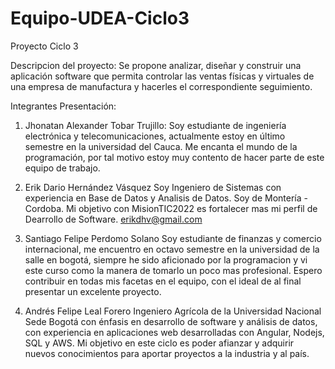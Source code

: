 # Equipo-UDEA-Ciclo3
Proyecto Ciclo 3

Descripcion del proyecto: 
Se propone analizar, diseñar y construir una aplicación software que permita controlar las ventas físicas y virtuales de una empresa de manufactura y hacerles el correspondiente seguimiento.


Integrantes Presentación:

1) Jhonatan Alexander Tobar Trujillo: Soy estudiante de ingeniería electrónica y telecomunicaciones, actualmente estoy en último semestre en la universidad del Cauca. Me encanta el mundo de la programación, por tal motivo estoy muy contento de hacer parte de este equipo de trabajo.

2) Erik Dario Hernández Vásquez
Soy Ingeniero de Sistemas con experiencia en Base de Datos y Analisis de Datos. Soy de Montería -Cordoba. Mi objetivo con MisionTIC2022 es fortalecer mas mi perfil de Dearrollo de Software. erikdhv@gmail.com

3) Santiago Felipe Perdomo Solano 
Soy estudiante de finanzas y comercio internacional, me encuentro en octavo semestre en la universidad de la salle en bogotá, siempre he sido aficionado por la programacion y vi este curso como la manera de tomarlo un poco mas profesional. Espero contribuir en todas mis facetas en el equipo, con el ideal de al final presentar un excelente proyecto. 

4) Andrés Felipe Leal Forero
Ingeniero Agrícola de la Universidad Nacional Sede Bogotá con énfasis en desarrollo de software y análisis de datos, con experiencia en aplicaciones web desarrolladas con Angular, Nodejs, SQL y AWS. Mi objetivo en este ciclo es poder afianzar y adquirir nuevos conocimientos para aportar proyectos a la industria y al país.